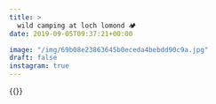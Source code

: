 ```yaml
---
title: >
  wild camping at loch lomond 🏕
date: 2019-09-05T09:37:21+00:00

image: "/img/69b08e23863645b0eceda4bebdd90c9a.jpg"
draft: false
instagram: true
---
```


{{<photo src="/img/69b08e23863645b0eceda4bebdd90c9a.jpg">}}
